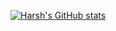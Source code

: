 [![Harsh's GitHub stats](https://github-readme-stats.vercel.app/api?username=hkjal1605)](https://github.com/hkjal1605/github-readme-stats)
